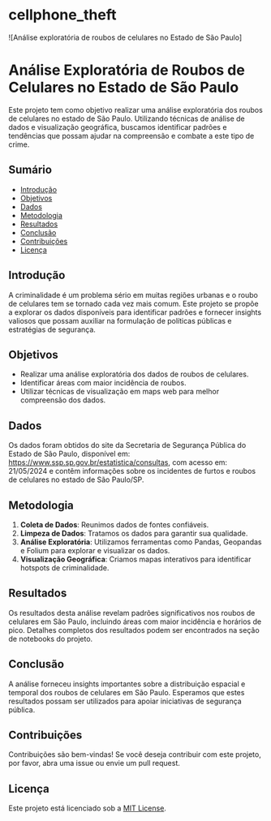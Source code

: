 # cellphone_theft

![Análise exploratória de roubos de celulares no Estado de São Paulo]

# Análise Exploratória de Roubos de Celulares no Estado de São Paulo

Este projeto tem como objetivo realizar uma análise exploratória dos roubos de celulares no estado de São Paulo. Utilizando técnicas de análise de dados e visualização geográfica, buscamos identificar padrões e tendências que possam ajudar na compreensão e combate a este tipo de crime.
## Sumário

- [Introdução](#introdução)
- [Objetivos](#objetivos)
- [Dados](#dados)
- [Metodologia](#metodologia)
- [Resultados](#resultados)
- [Conclusão](#conclusão)
- [Contribuições](#contribuições)
- [Licença](#licença)

## Introdução

A criminalidade é um problema sério em muitas regiões urbanas e o roubo de celulares tem se tornado cada vez mais comum. Este projeto se propõe a explorar os dados disponíveis para identificar padrões e fornecer insights valiosos que possam auxiliar na formulação de políticas públicas e estratégias de segurança.

## Objetivos

- Realizar uma análise exploratória dos dados de roubos de celulares.
- Identificar áreas com maior incidência de roubos.
- Utilizar técnicas de visualização em maps web para melhor compreensão dos dados.

## Dados

Os dados foram obtidos do site da Secretaria de Segurança Pública do Estado de São Paulo, disponível em: https://www.ssp.sp.gov.br/estatistica/consultas, com acesso em: 21/05/2024
e contêm informações sobre os incidentes de furtos e roubos de celulares no estado de São Paulo/SP.

## Metodologia

1. **Coleta de Dados**: Reunimos dados de fontes confiáveis.
2. **Limpeza de Dados**: Tratamos os dados para garantir sua qualidade.
3. **Análise Exploratória**: Utilizamos ferramentas como Pandas, Geopandas e Folium para explorar e visualizar os dados.
4. **Visualização Geográfica**: Criamos mapas interativos para identificar hotspots de criminalidade.

## Resultados

Os resultados desta análise revelam padrões significativos nos roubos de celulares em São Paulo, incluindo áreas com maior incidência e horários de pico. Detalhes completos dos resultados podem ser encontrados na seção de notebooks do projeto.

## Conclusão

A análise forneceu insights importantes sobre a distribuição espacial e temporal dos roubos de celulares em São Paulo. Esperamos que estes resultados possam ser utilizados para apoiar iniciativas de segurança pública.

## Contribuições

Contribuições são bem-vindas! Se você deseja contribuir com este projeto, por favor, abra uma issue ou envie um pull request.

## Licença

Este projeto está licenciado sob a [MIT License](LICENSE).

